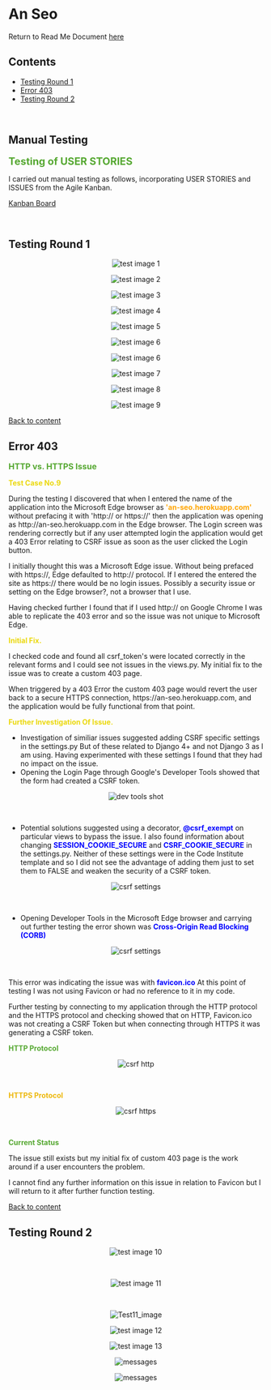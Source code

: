 # An Seo

Return to Read Me Document [here](README.md)
## Contents
- [Testing Round 1](#testing-round-1)
- [Error 403](#error-403)
- [Testing Round 2](#testing-round-2)

<br>


## Manual Testing
<span style="color:#56a832; font-weight:bold; font-size:20px">Testing of USER STORIES</span>

<p>I carried out manual testing as follows, incorporating USER STORIES and ISSUES from the Agile Kanban.</p>

[Kanban Board](https://github.com/TNolan01/player_track/projects/1)

<br>

## Testing Round 1

<p align="center" width="100%"> 
<img src="media/testing/Test1.png" alt="test image 1" width=""/>
</p>
 
<p align="center" width="100%"> 
<img src="media/testing/Test2.png" alt="test image 2" width=""/>
</p>

<p align="center" width="100%"> 
<img src="media/testing/Test3.png" alt="test image 3" width=""/>
</p>

<p align="center" width="100%"> 
<img src="media/testing/Test4.png" alt="test image 4" width=""/>
</p>

<p align="center" width="100%"> 
<img src="media/testing/Test5.png" alt="test image 5" width=""/>
</p>

<p align="center" width="100%"> 
<img src="media/testing/Test6.png" alt="test image 6" width=""/>
</p>

<p align="center" width="100%"> 
<img src="media/testing/duplicate_player.png" alt="test image 6" width=""/>
</p>

<p align="center" width="100%"> 
<img src="media/testing/Test7.png" alt="test image 7" width=""/>
</p>

<p align="center" width="100%"> 
<img src="media/testing/Test8.png" alt="test image 8" width=""/>
</p>

<p align="center" width="100%"> 
<img src="media/testing/Test9.png" alt="test image 9" width=""/>
</p>

[Back to content](#contents)

## Error 403

<span style="color:#56a832; font-weight:bold; font-size:16px">HTTP vs. HTTPS Issue</span>

<span style="color:#ebd80c; font-weight:bold; font-size:14px">Test Case No.9</span>

<p>During the testing I discovered that when I entered the name of the application into the Microsoft Edge browser as <span style="color:orange; font-weight:bold;">'an-seo.herokuapp.com'</span> without prefacing it with 'http:// or https://' then the application was opening as http://an-seo.herokuapp.com in the Edge browser. The Login screen was rendering correctly but if any user attempted login the application would get a 403 Error relating to CSRF issue as soon as the user clicked the Login button.</p>
<p>I initially thought this was a Microsoft Edge issue. Without being prefaced with https://, Edge defaulted to http:// protocol. If I entered the entered the site as https:// there would be no login issues. Possibly a security issue or setting on the Edge browser?, not a browser that I use.</p>

<p>Having checked further I found that if I used http:// on Google Chrome I was able to replicate the 403 error and so the issue was not unique to Microsoft Edge.</p>

<span style="color:#ebd80c; font-weight:bold; font-size:14px">Initial Fix.</span>

<p>I checked code and found all csrf_token's were located correctly in the relevant forms and I could see not issues in the views.py. My initial fix to the issue was to create a custom 403 page.</p>

<p>When triggered by a 403 Error the custom 403 page would revert the user back to a secure HTTPS connection, https://an-seo.herokuapp.com, and the application would be fully functional from that point.</p>



<span style="color:#ebd80c; font-weight:bold; font-size:14px;">Further Investigation Of Issue.</span>

- Investigation of similiar issues suggested adding CSRF specific settings in the settings.py But of these related to Django 4+ and not Django 3 as I am using. Having experimented with these settings I found that they had no impact on the issue.    
- Opening the Login Page through Google's Developer Tools showed that the form had created a CSRF token.

<p align="center" width="100%"> 
<img src="media/testing/cookie.png" alt="dev tools shot" width=""/>
</p>
<br>

- Potential solutions suggested using a decorator, <span style="color:blue; font-weight:bold;">@csrf_exempt</span> on particular views to bypass the issue. I also found information about changing <span style="color:blue; font-weight:bold;">SESSION_COOKIE_SECURE</span> and <span style="color:blue; font-weight:bold;">CSRF_COOKIE_SECURE</span> in the settings.py. 
Neither of these settings were in the Code Institute template and so I did not see the advantage of adding them just to set them to FALSE and weaken the security of a CSRF token.

<p align="center" width="100%"> 
<img src="media/testing/cookies.png" alt="csrf settings" width=""/>
</p>
<br>

- Opening Developer Tools in the Microsoft Edge browser and carrying out further testing the error shown was <span style="color:blue; font-weight:bold;">Cross-Origin Read Blocking (CORB)</span>

<p align="center" width="100%"> 
<img src="media/testing/favicon.png" alt="csrf settings" width=""/>
</p>
<br>

This error was indicating the issue was with <span style="color:blue; font-weight:bold;"> favicon.ico</span>
At this point of testing I was not using Favicon or had no reference to it in my code.

Further testing by connecting to my application through the HTTP protocol and the HTTPS protocol and checking showed that on HTTP, Favicon.ico was not creating a CSRF Token but when connecting through HTTPS it was generating a CSRF token.

<span style="color:#56a832; font-weight:bold; font-size:14px;">HTTP Protocol<span>

<p align="center" width="100%"> 
<img src="media/testing/favicon_on_http.png" alt="csrf http" width=""/>
</p>
<br>

<span style="color:#edb80c; font-weight:bold; font-size:14px;">HTTPS Protocol<span>

<p align="center" width="100%"> 
<img src="media/testing/favicon_on_https.png" alt="csrf https" width=""/>
</p>
<br>

<span style="color:#56a832; font-weight:bold; font-size:14px;">Current Status</span>
<p>The issue still exists but my initial fix of custom 403 page is the work around if a user encounters the problem.</p>
<p>I cannot find any further information on this issue in relation to Favicon but I will return to it after further function testing.</p>


[Back to content](#contents)


## Testing Round 2

<p align="center" width="100%"> 
<img src="media/testing/Test10.png" alt="test image 10" width=""/>
</p>
<br>

<p align="center" width="100%"> 
<img src="media/testing/Test11.png" alt="test image 11" width=""/>
</p>
<br>

<p align="center" width="100%"> 
<img src="media/testing/Test11_image.png" alt="Test11_image" width=""/>
</p>

<p align="center" width="100%"> 
<img src="media/testing/Test12.png" alt="test image 12" width=""/>
</p>

<p align="center" width="100%"> 
<img src="media/testing/Test13.png" alt="test image 13" width=""/>
</p>

<p align="center" width="100%"> 
<img src="media/testing/messages.png" alt="messages" width=""/>
</p>

<p align="center" width="100%"> 
<img src="media/testing/Test12_image.png" alt="messages" width=""/>
</p>